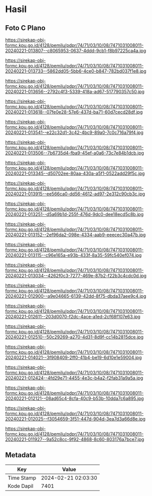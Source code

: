 # Hasil

## Foto C Plano

https://sirekap-obj-formc.kpu.go.id/4128/pemilu/pdpr/74/71/03/10/08/7471031008011-20240221-013807--c8065953-0637-4ddd-9cb1-f8b97225ca4a.jpg

https://sirekap-obj-formc.kpu.go.id/4128/pemilu/pdpr/74/71/03/10/08/7471031008011-20240221-013733--5862dd05-5bb6-4ce0-b847-782bd037f1e8.jpg

https://sirekap-obj-formc.kpu.go.id/4128/pemilu/pdpr/74/71/03/10/08/7471031008011-20240221-013656--2792c4f3-5339-418a-ad67-517790357c50.jpg

https://sirekap-obj-formc.kpu.go.id/4128/pemilu/pdpr/74/71/03/10/08/7471031008011-20240221-013618--07fe0e28-57e6-437d-ba71-60d7cecd28df.jpg

https://sirekap-obj-formc.kpu.go.id/4128/pemilu/pdpr/74/71/03/10/08/7471031008011-20240221-013541--e22c32d1-3c42-4bc9-89a0-7c0c716a79f4.jpg

https://sirekap-obj-formc.kpu.go.id/4128/pemilu/pdpr/74/71/03/10/08/7471031008011-20240221-013506--7b6735d4-fba9-45ef-a0a6-73c7e84b1dcb.jpg

https://sirekap-obj-formc.kpu.go.id/4128/pemilu/pdpr/74/71/03/10/08/7471031008011-20240221-013345--d50702ee-80aa-430a-a5f1-0522add29f5c.jpg

https://sirekap-obj-formc.kpu.go.id/4128/pemilu/pdpr/74/71/03/10/08/7471031008011-20240221-013915--ee566ca0-dd56-4612-ad97-2e312c90cb3c.jpg

https://sirekap-obj-formc.kpu.go.id/4128/pemilu/pdpr/74/71/03/10/08/7471031008011-20240221-013251--d5a69b1d-255f-476d-9dc0-dee18ecd5c8b.jpg

https://sirekap-obj-formc.kpu.go.id/4128/pemilu/pdpr/74/71/03/10/08/7471031008011-20240221-013152--2ef96da2-098e-4334-aab9-eeecec30a47b.jpg

https://sirekap-obj-formc.kpu.go.id/4128/pemilu/pdpr/74/71/03/10/08/7471031008011-20240221-013115--c96e165a-e93b-433f-8a35-59fc540ef074.jpg

https://sirekap-obj-formc.kpu.go.id/4128/pemilu/pdpr/74/71/03/10/08/7471031008011-20240221-013034--4262f0c3-7277-469e-87b2-f22b3c4cdc0d.jpg

https://sirekap-obj-formc.kpu.go.id/4128/pemilu/pdpr/74/71/03/10/08/7471031008011-20240221-012900--a9e04665-6139-42dd-8f75-dbda37aee9c4.jpg

https://sirekap-obj-formc.kpu.go.id/4128/pemilu/pdpr/74/71/03/10/08/7471031008011-20240221-012611--203d0070-f2dc-4ace-a1ed-2cf68f107e63.jpg

https://sirekap-obj-formc.kpu.go.id/4128/pemilu/pdpr/74/71/03/10/08/7471031008011-20240221-012510--50c29269-a270-4d31-8d9f-cc14b2815dce.jpg

https://sirekap-obj-formc.kpu.go.id/4128/pemilu/pdpr/74/71/03/10/08/7471031008011-20240221-014021--3f908409-2ff0-41b4-be19-6d10e1e59004.jpg

https://sirekap-obj-formc.kpu.go.id/4128/pemilu/pdpr/74/71/03/10/08/7471031008011-20240221-012424--4fd29e71-4455-4e3c-b4a2-f2fab31a9a5a.jpg

https://sirekap-obj-formc.kpu.go.id/4128/pemilu/pdpr/74/71/03/10/08/7471031008011-20240221-012121--08ad65c4-8cfa-40c9-b53b-10dda7c6a895.jpg

https://sirekap-obj-formc.kpu.go.id/4128/pemilu/pdpr/74/71/03/10/08/7471031008011-20240221-012025--f3054659-3f51-447d-904d-3ea7d3a66d8e.jpg

https://sirekap-obj-formc.kpu.go.id/4128/pemilu/pdpr/74/71/03/10/08/7471031008011-20240221-011927--9a52c8cc-9f92-4868-8c60-803176a7bce7.jpg


## Metadata

| Key        | Value               |
| ---------- | ------------------- |
| Time Stamp | 2024-02-21 02:03:30 |
| Kode Dapil | 7401                |



